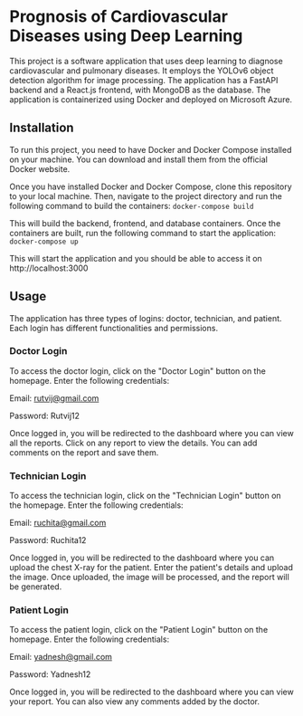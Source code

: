 # Prognosis of Cardiovascular Diseases using Deep Learning

This project is a software application that uses deep learning to diagnose cardiovascular and pulmonary diseases. It employs the YOLOv6 object detection algorithm for image processing. The application has a FastAPI backend and a React.js frontend, with MongoDB as the database. The application is containerized using Docker and deployed on Microsoft Azure.

## Installation
To run this project, you need to have Docker and Docker Compose installed on your machine. You can download and install them from the official Docker website.

Once you have installed Docker and Docker Compose, clone this repository to your local machine. Then, navigate to the project directory and run the following command to build the containers:
`docker-compose build`

This will build the backend, frontend, and database containers. Once the containers are built, run the following command to start the application:
`docker-compose up`

This will start the application and you should be able to access it on http://localhost:3000

## Usage
The application has three types of logins: doctor, technician, and patient. Each login has different functionalities and permissions.

### Doctor Login
To access the doctor login, click on the "Doctor Login" button on the homepage. Enter the following credentials:

Email: rutvij@gmail.com

Password: Rutvij12

Once logged in, you will be redirected to the dashboard where you can view all the reports. Click on any report to view the details. You can add comments on the report and save them.

### Technician Login
To access the technician login, click on the "Technician Login" button on the homepage. Enter the following credentials:

Email: ruchita@gmail.com

Password: Ruchita12

Once logged in, you will be redirected to the dashboard where you can upload the chest X-ray for the patient. Enter the patient's details and upload the image. Once uploaded, the image will be processed, and the report will be generated.

### Patient Login
To access the patient login, click on the "Patient Login" button on the homepage. Enter the following credentials:

Email: yadnesh@gmail.com

Password: Yadnesh12

Once logged in, you will be redirected to the dashboard where you can view your report. You can also view any comments added by the doctor.
